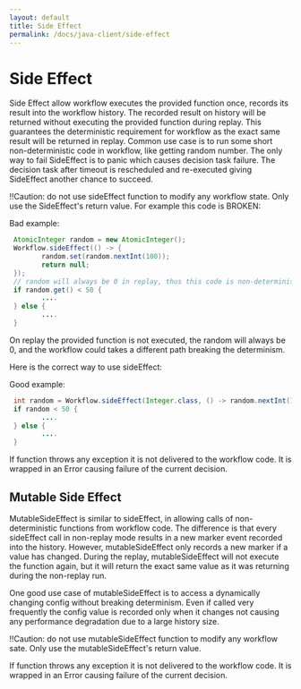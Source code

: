 ```yaml
---
layout: default
title: Side Effect
permalink: /docs/java-client/side-effect
---
```


# Side Effect

Side Effect allow workflow executes the provided function once, records its result into the workflow history.
The recorded result on history will be returned without executing the provided function during replay. This
guarantees the deterministic requirement for workflow as the exact same result will be returned
in replay. Common use case is to run some short non-deterministic code in workflow, like
getting random number. The only way to fail SideEffect is to panic which causes decision task
failure. The decision task after timeout is rescheduled and re-executed giving SideEffect
another chance to succeed.

!!Caution: do not use sideEffect function to modify any workflow state. Only use the
SideEffect's return value. For example this code is BROKEN:

Bad example:
```java
 AtomicInteger random = new AtomicInteger();
 Workflow.sideEffect(() -> {
        random.set(random.nextInt(100));
        return null;
 });
 // random will always be 0 in replay, thus this code is non-deterministic
 if random.get() < 50 {
        ....
 } else {
        ....
 }
```

On replay the provided function is not executed, the random will always be 0, and the workflow
could takes a different path breaking the determinism.

Here is the correct way to use sideEffect:

Good example:
```java
 int random = Workflow.sideEffect(Integer.class, () -> random.nextInt(100));
 if random < 50 {
        ....
 } else {
        ....
 }
```

If function throws any exception it is not delivered to the workflow code. It is wrapped in
an Error causing failure of the current decision.

## Mutable Side Effect

MutableSideEffect is similar to sideEffect, in allowing
calls of non-deterministic functions from workflow code.
The difference is that every sideEffect call in non-replay mode results in a new
marker event recorded into the history. However, mutableSideEffect only records a new
marker if a value has changed. During the replay, mutableSideEffect will not execute
the function again, but it will return the exact same value as it was returning during the
non-replay run.


One good use case of mutableSideEffect is to access a dynamically changing config
without breaking determinism. Even if called very frequently the config value is recorded only
when it changes not causing any performance degradation due to a large history size.

!!Caution: do not use mutableSideEffect function to modify any workflow sate. Only use
the mutableSideEffect's return value.

If function throws any exception it is not delivered to the workflow code. It is wrapped in
an Error causing failure of the current decision.
